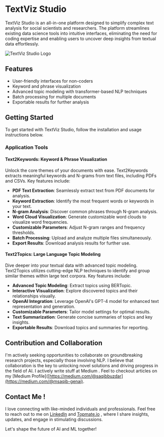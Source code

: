 # TextViz Studio

TextViz Studio is an all-in-one platform designed to simplify complex text analysis for social scientists and researchers. The platform streamlines existing data science tools into intuitive interfaces, eliminating the need for coding expertise and enabling users to uncover deep insights from textual data effortlessly.

![TextViz Studio Logo](https://github.com/MuhammadSaqib001/TextViz-Studio/blob/main/textviz.png) <!-- Replace with the correct path to the screenshot -->


## Features

- User-friendly interfaces for non-coders
- Keyword and phrase visualization
- Advanced topic modeling with transformer-based NLP techniques
- Batch processing for multiple documents
- Exportable results for further analysis

## Getting Started

To get started with TextViz Studio, follow the installation and usage instructions below.

### Application Tools

#### Text2Keywords: Keyword & Phrase Visualization

Unlock the core themes of your documents with ease. Text2Keywords extracts meaningful keywords and N-grams from text files, including PDFs and CSVs. Key features include:

- **PDF Text Extraction**: Seamlessly extract text from PDF documents for analysis.
- **Keyword Extraction**: Identify the most frequent words or keywords in your text.
- **N-gram Analysis**: Discover common phrases through N-gram analysis.
- **Word Cloud Visualization**: Generate customizable word clouds to visualize word frequencies.
- **Customizable Parameters**: Adjust N-gram ranges and frequency thresholds.
- **Batch Processing**: Upload and analyze multiple files simultaneously.
- **Export Results**: Download analysis results for further use.

#### Text2Topics: Large Language Topic Modeling

Dive deeper into your textual data with advanced topic modeling. Text2Topics utilizes cutting-edge NLP techniques to identify and group similar themes within large text corpora. Key features include:

- **Advanced Topic Modeling**: Extract topics using BERTopic.
- **Interactive Visualization**: Explore discovered topics and their relationships visually.
- **OpenAI Integration**: Leverage OpenAI's GPT-4 model for enhanced text representation and generation.
- **Customizable Parameters**: Tailor model settings for optimal results.
- **Text Summarization**: Generate concise summaries of topics and key insights.
- **Exportable Results**: Download topics and summaries for reporting.

## Contribution and Collaboration

I'm actively seeking opportunities to collaborate on groundbreaking research projects, especially those involving NLP. I believe that collaboration is the key to unlocking novel solutions and driving progress in the field of AI. I actively write stuff at Medium . Feel to checkout articles on my [Medium Profile]([https://medium.com/@saqibbuzdar](https://medium.com/@msaqib-genai).

## Contact Me !

I love connecting with like-minded individuals and professionals. Feel free to reach out to me on [LinkedIn](https://www.linkedin.com/in/muhammad-saqib-000610208/) and [Topmate.io](https://topmate.io/muhammad_saqib) , where I share insights, updates, and engage in stimulating discussions.

Let's shape the future of AI and ML together!

